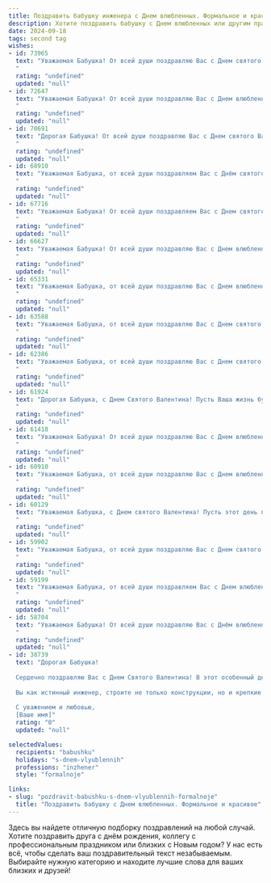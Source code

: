 ```yaml
---
title: Поздравить бабушку инженера с Днем влюбленных. Формальное и красивое
description: Хотите поздравить бабушку с Днем влюбленных или другим праздником? Наш ИИ создаст незабываемое поздравление, а вы обязательно выделитесь среди других.  
date: 2024-09-18
tags: second tag
wishes:
- id: 73965
  text: "Уважаемая Бабушка! От всей души поздравляю Вас с Днем святого Валентина! Желаю Вам крепкого здоровья, душевного тепла и светлых, радостных дней! Пусть Ваше сердце всегда будет наполнено любовью и заботой, а Ваша инженерная мудрость и талант продолжают вдохновлять и приносить радость!
  "
  rating: "undefined"
  updated: "null"
- id: 72647
  text: "Уважаемая Бабушка! От всей души поздравляю Вас с Днем влюбленных! Пусть любовь, как и Ваша инженерная мысль, будет прочной, гармоничной и принесет Вам множество радостных моментов.
  "
  rating: "undefined"
  updated: "null"
- id: 70691
  text: "Дорогая Бабушка! От всей души поздравляю Вас с Днем святого Валентина! Желаю Вам крепкого здоровья, море любви и радости, а также пусть Ваша инженерная душа всегда находит решения для любых задач!
  "
  rating: "undefined"
  updated: "null"
- id: 68910
  text: "Уважаемая Бабушка, от всей души поздравляем Вас с Днём святого Валентина! Желаем Вам любви, тепла, заботы и благополучия. Пусть Ваша жизнь будет наполнена радостью, а Ваше сердце - любовью близких. С праздником!
  "
  rating: "undefined"
  updated: "null"
- id: 67716
  text: "Уважаемая Бабушка! От всей души поздравляем Вас с Днем святого Валентина! Желаем Вам, чтобы в Вашей жизни всегда царили любовь и тепло, чтобы Вы были окружены заботой и вниманием близких. Пусть этот день станет поводом для радости, улыбок и приятных воспоминаний. Счастья, здоровья и благополучия!
  "
  rating: "undefined"
  updated: "null"
- id: 66627
  text: "Уважаемая Бабушка! От всей души поздравляю Вас с Днем влюбленных! Пусть этот день наполнится теплом, любовью и заботой близких людей. Желаю Вам крепкого здоровья, оптимизма и долгих лет жизни.
  "
  rating: "undefined"
  updated: "null"
- id: 65331
  text: "Уважаемая Бабушка, от всей души поздравляю Вас с Днем влюбленных! Желаю Вам крепкого здоровья, семейного тепла и безграничной любви! Пусть Ваша душа всегда остаётся молодой и сильной, как инженерные конструкции, которые Вы создавали!
  "
  rating: "undefined"
  updated: "null"
- id: 63588
  text: "Уважаемая Бабушка, от всей души поздравляю Вас с Днем святого Валентина! Желаю Вам крепкого здоровья, светлых эмоций и любви, которая будет согревать Вас каждый день. Пусть Ваша жизнь будет полна радости, как инженер, который создает что-то прекрасное!
  "
  rating: "undefined"
  updated: "null"
- id: 62386
  text: "Уважаемая Бабушка, от всей души поздравляю Вас с Днем святого Валентина! Желаю Вам, чтобы Ваша жизнь всегда была наполнена любовью, счастьем и радостью. Пусть каждый день приносит новые открытия, а Ваши инженерные таланты продолжают приносить пользу и восхищение.
  "
  rating: "undefined"
  updated: "null"
- id: 61924
  text: "Дорогая Бабушка, с Днем Святого Валентина! Пусть Ваша жизнь будет полна любви, заботы  и  радости. Пусть  Ваши инженерные знания и  опыт  всегда  приносят  успех  и  удовлетворение. Желаю  Вам  крепкого  здоровья  и  много  ярких  моментов!
  "
  rating: "undefined"
  updated: "null"
- id: 61418
  text: "Уважаемая Бабушка! От всей души поздравляю Вас с Днем влюбленных! Желаю Вам крепкого здоровья, неиссякаемой энергии и, конечно же, бесконечной любви и заботы от самых близких людей. Пусть Ваша жизнь будет наполнена теплом, радостью и счастьем!
  "
  rating: "undefined"
  updated: "null"
- id: 60910
  text: "Уважаемая Бабушка, от всей души поздравляю Вас с Днем влюбленных! Пусть Ваша жизнь будет полна любви, тепла и заботы, а каждый день будет наполнен радостными моментами. Желаю Вам крепкого здоровья, неиссякаемой энергии и всегда крепкого духа. Пусть Ваше сердце всегда будет открыто для любви и новых впечатлений!
  "
  rating: "undefined"
  updated: "null"
- id: 60129
  text: "Уважаемая Бабушка, с Днем святого Валентина! Пусть этот день принесет Вам тепло и радость, а любовь всегда искрится в Ваших глазах, как искры от удара Ваших умелых рук, создающих настоящие инженерные шедевры.
  "
  rating: "undefined"
  updated: "null"
- id: 59902
  text: "Уважаемая Бабушка, от всей души поздравляю Вас с Днем святого Валентина! Желаю Вам безграничного счастья, душевной гармонии и крепкого здоровья. Пусть этот день подарит Вам теплые чувства и нежные эмоции.  Пусть Ваша жизнь будет наполнена любовью, заботой и вниманием близких людей.
  "
  rating: "undefined"
  updated: "null"
- id: 59199
  text: "Уважаемая Бабушка, от всей души поздравляем Вас с Днем влюбленных! Желаем Вам крепкого здоровья, семейного тепла и бесконечной любви от всех, кто Вас окружает. Пусть Ваш инженерный талант продолжает вдохновлять и приносить радость!
  "
  rating: "undefined"
  updated: "null"
- id: 58704
  text: "Уважаемая Бабушка! От всей души поздравляю Вас с Днём влюбленных! Желаю Вам крепкого здоровья,  неиссякаемой любви и радости,  ярких моментов и  полноценной жизни! Пусть  Ваша душа всегда остаётся молодой и  весёлой, а  Ваше сердце  -  наполненным теплотой и  любовью!
  "
  rating: "undefined"
  updated: "null"
- id: 38739
  text: "Дорогая Бабушка!
  
  Сердечно поздравляю Вас с Днем Святого Валентина! В этот особенный день хочется пожелать Вам любви и тепла, которые вы умело дарите всем вокруг. Ваша жизненная мудрость, преданность и забота о близких вдохновляют нас каждый день.
  
  Вы как истинный инженер, строите не только конструкции, но и крепкие связи в нашей семье. Пусть в Вашем сердце всегда живет любовь, а в жизни — счастье и гармония.
  
  С уважением и любовью,
  [Ваше имя]"
  rating: "0"
  updated: "null"

selectedValues:
  recipients: "babushku"
  holidays: "s-dnem-vlyublennih"
  professions: "inzhener"
  style: "formalnoje"

links:
- slug: "pozdravit-babushku-s-dnem-vlyublennih-formalnoje"
  title: "Поздравить бабушку с Днем влюбленных. Формальное и красивое"
---
```


Здесь вы найдете отличную подборку поздравлений на любой случай. 
Хотите поздравить друга с днём рождения, коллегу с профессиональным праздником или близких с Новым годом? У нас есть всё, чтобы сделать ваш поздравительный текст незабываемым. Выбирайте нужную категорию и находите лучшие слова для ваших близких и друзей!

